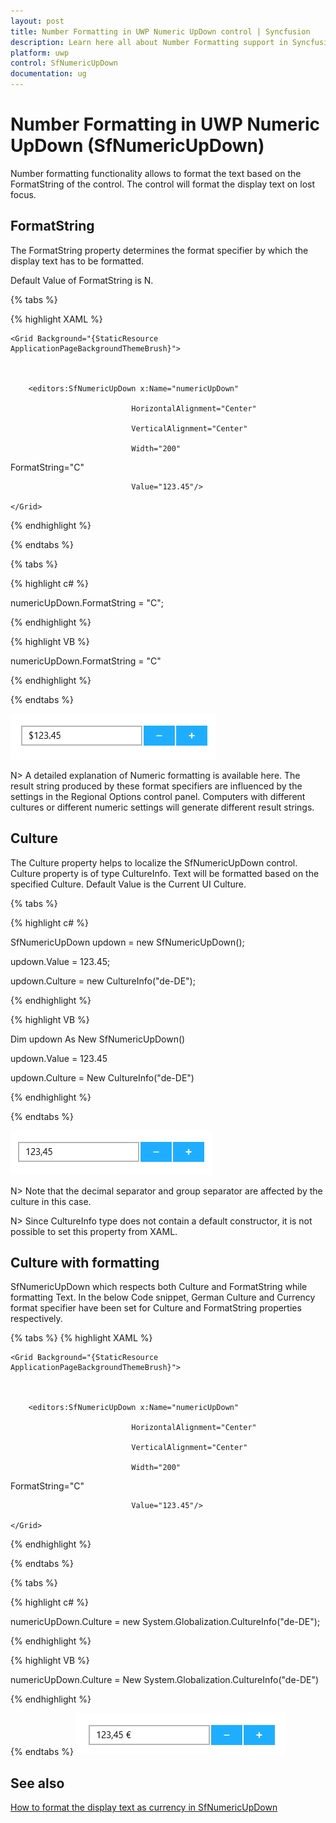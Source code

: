 ```yaml
---
layout: post
title: Number Formatting in UWP Numeric UpDown control | Syncfusion
description: Learn here all about Number Formatting support in Syncfusion UWP Numeric UpDown (SfNumericUpDown) control and more.
platform: uwp
control: SfNumericUpDown
documentation: ug
---
```


# Number Formatting in UWP Numeric UpDown (SfNumericUpDown)

Number formatting functionality allows to format the text based on the FormatString of the control. The control will format the display text on lost focus. 

## FormatString

The FormatString property determines the format specifier by which the display text has to be formatted.

Default Value of FormatString is N. 


{% tabs %}

{% highlight XAML %}

<Page xmlns:editors="using:Syncfusion.UI.Xaml.Controls.Input">

    <Grid Background="{StaticResource ApplicationPageBackgroundThemeBrush}">



        <editors:SfNumericUpDown x:Name="numericUpDown"

                               HorizontalAlignment="Center"

                               VerticalAlignment="Center"

                               Width="200" 

FormatString="C"

                               Value="123.45"/>

    </Grid>

</Page>

{% endhighlight %}

{% endtabs %}


{% tabs %}

{% highlight  c# %}

  numericUpDown.FormatString = "C";

{% endhighlight %}

{% highlight  VB %}

 numericUpDown.FormatString = "C"

{% endhighlight %}

{% endtabs %}

![Currency FormatString view](Concepts_images/Concepts_img1.png)

N>  A detailed explanation of Numeric formatting is available here. The result string produced by these format specifiers are influenced by the settings in the Regional Options control panel. Computers with different cultures or different numeric settings will generate different result strings.
 

## Culture

The Culture property helps to localize the SfNumericUpDown control. Culture property is of type CultureInfo. Text will be formatted based on the specified Culture. Default Value is the Current UI Culture.

{% tabs %}

{% highlight  c# %}

SfNumericUpDown updown = new SfNumericUpDown();

updown.Value = 123.45;

updown.Culture = new CultureInfo("de-DE");

{% endhighlight %}

{% highlight  VB %}

Dim updown As New SfNumericUpDown()

updown.Value = 123.45

updown.Culture = New CultureInfo("de-DE")

{% endhighlight %}

{% endtabs %}

![Germany Culture view](Concepts_images/Concepts_img3.png)


N> Note that the decimal separator and group separator are affected by the culture in this case.

N>  Since CultureInfo type does not contain a default constructor, it is not possible to set this property from XAML.



## Culture with formatting

SfNumericUpDown which respects both Culture and FormatString while formatting Text. In the below Code snippet, German Culture and Currency format specifier have been set for Culture and FormatString properties respectively.

{% tabs %}
{% highlight XAML %}

<Page xmlns:editors="using:Syncfusion.UI.Xaml.Controls.Input">

    <Grid Background="{StaticResource ApplicationPageBackgroundThemeBrush}">



        <editors:SfNumericUpDown x:Name="numericUpDown"

                               HorizontalAlignment="Center"

                               VerticalAlignment="Center"

                               Width="200" 

FormatString="C"

                               Value="123.45"/>

    </Grid>

</Page>

{% endhighlight %}

{% endtabs %}

{% tabs %}

{% highlight c# %}

numericUpDown.Culture = new System.Globalization.CultureInfo("de-DE");

{% endhighlight %}

{% highlight VB %}

numericUpDown.Culture = New System.Globalization.CultureInfo("de-DE")

{% endhighlight %}

{% endtabs %}
![Germany Culture Currency view](Concepts_images/Concepts_img5.png)

## See also

[How to format the display text as currency in SfNumericUpDown](https://www.syncfusion.com/kb/6959/how-to-format-the-display-text-as-currency-in-sfnumericupdown)
